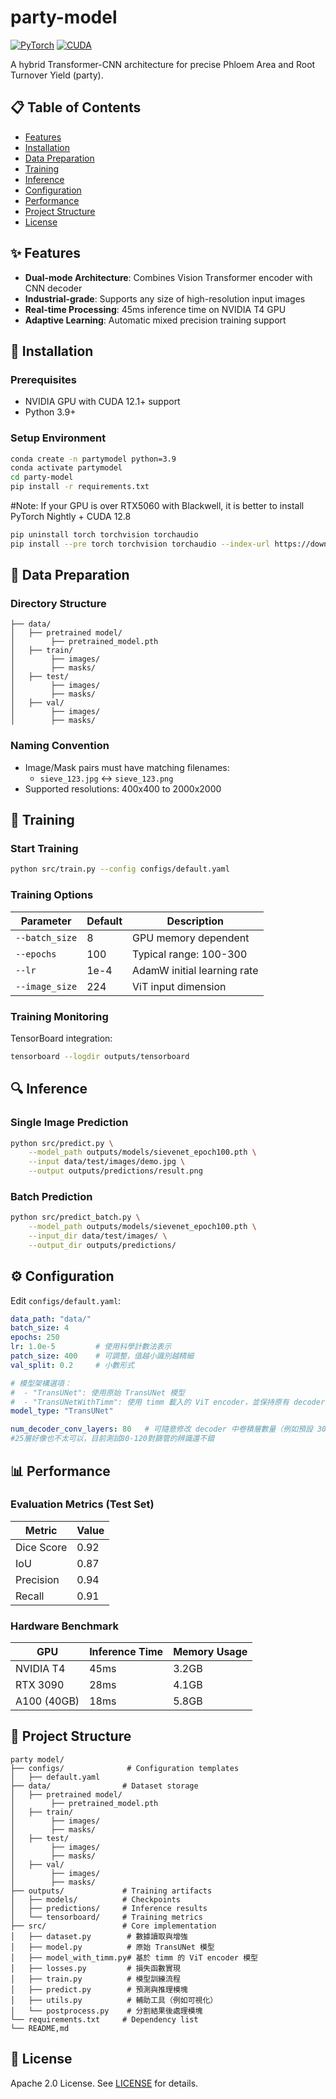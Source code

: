 # party-model
[![PyTorch](https://img.shields.io/badge/PyTorch-2.0.1-red)](https://pytorch.org/)
[![CUDA](https://img.shields.io/badge/CUDA-12.1-green)](https://developer.nvidia.com/cuda-toolkit)

A hybrid Transformer-CNN architecture for precise Phloem Area and Root Turnover Yield (party).

## 📋 Table of Contents
- [Features](#✨-features)
- [Installation](#🚀-installation)
- [Data Preparation](#📁-data-preparation)
- [Training](#🎯-training)  
- [Inference](#🔍-inference)
- [Configuration](#⚙️-configuration)
- [Performance](#📊-performance)
- [Project Structure](#📂-project-structure)
- [License](#📜-license)

## ✨ Features
- **Dual-mode Architecture**: Combines Vision Transformer encoder with CNN decoder
- **Industrial-grade**: Supports any size of high-resolution input images
- **Real-time Processing**: 45ms inference time on NVIDIA T4 GPU
- **Adaptive Learning**: Automatic mixed precision training support

## 🚀 Installation
### Prerequisites
- NVIDIA GPU with CUDA 12.1+ support
- Python 3.9+


### Setup Environment
```bash
conda create -n partymodel python=3.9
conda activate partymodel
cd party-model
pip install -r requirements.txt
```
#Note: If your GPU is over RTX5060 with Blackwell, it is better to install PyTorch Nightly + CUDA 12.8

```bash
pip uninstall torch torchvision torchaudio
pip install --pre torch torchvision torchaudio --index-url https://download.pytorch.org/whl/nightly/cu128
```

## 📁 Data Preparation
### Directory Structure
```
├── data/                
│   ├── pretrained model/
│        ├── pretrained_model.pth
│   ├── train/
│        ├── images/
│        ├── masks/
│   ├── test/
│        ├── images/
│        ├── masks/
│   ├── val/
│        ├── images/
│        ├── masks/
```

### Naming Convention
- Image/Mask pairs must have matching filenames:
  - `sieve_123.jpg` ↔ `sieve_123.png`
- Supported resolutions: 400x400 to 2000x2000

## 🎯 Training
### Start Training
```bash
python src/train.py --config configs/default.yaml
```

### Training Options
| Parameter          | Default | Description                     |
|--------------------|---------|---------------------------------|
| `--batch_size`     | 8       | GPU memory dependent           |
| `--epochs`         | 100     | Typical range: 100-300          |
| `--lr`             | 1e-4    | AdamW initial learning rate    |
| `--image_size`     | 224     | ViT input dimension            |

### Training Monitoring
TensorBoard integration:
```bash
tensorboard --logdir outputs/tensorboard
```

## 🔍 Inference
### Single Image Prediction
```bash
python src/predict.py \
    --model_path outputs/models/sievenet_epoch100.pth \
    --input data/test/images/demo.jpg \
    --output outputs/predictions/result.png
```

### Batch Prediction
```bash
python src/predict_batch.py \
    --model_path outputs/models/sievenet_epoch100.pth \
    --input_dir data/test/images/ \
    --output_dir outputs/predictions/
```

## ⚙️ Configuration
Edit `configs/default.yaml`:
```yaml
data_path: "data/"
batch_size: 4
epochs: 250
lr: 1.0e-5         # 使用科學計數法表示
patch_size: 400    # 可調整，值越小識別越精細
val_split: 0.2     # 小數形式

# 模型架構選項：
#  - "TransUNet": 使用原始 TransUNet 模型
#  - "TransUNetWithTimm": 使用 timm 載入的 ViT encoder，並保持原有 decoder 結構
model_type: "TransUNet"

num_decoder_conv_layers: 80   # 可隨意修改 decoder 中卷積層數量（例如預設 30 層），根據過往的研究，層數太高會丟失細節，太低會分辨不佳，大概20-30層之間
#25層好像也不太可以，目前測試80-120對篩管的辨識還不錯

```

## 📊 Performance
### Evaluation Metrics (Test Set)
| Metric        | Value  |
|---------------|--------|
| Dice Score    | 0.92   |
| IoU           | 0.87   |
| Precision     | 0.94   |
| Recall        | 0.91   |

### Hardware Benchmark
| GPU           | Inference Time | Memory Usage |
|---------------|----------------|--------------|
| NVIDIA T4     | 45ms           | 3.2GB        |
| RTX 3090      | 28ms           | 4.1GB        |
| A100 (40GB)   | 18ms           | 5.8GB        |

## 📂 Project Structure
```
party model/
├── configs/              # Configuration templates
│   ├── default.yaml
├── data/                # Dataset storage
│   ├── pretrained model/
│        ├── pretrained_model.pth
│   ├── train/
│        ├── images/
│        ├── masks/
│   ├── test/
│        ├── images/
│        ├── masks/
│   ├── val/
│        ├── images/
│        ├── masks/
├── outputs/             # Training artifacts
│   ├── models/          # Checkpoints
│   ├── predictions/     # Inference results
│   └── tensorboard/     # Training metrics
├── src/                 # Core implementation
│   ├── dataset.py        # 數據讀取與增強
│   ├── model.py          # 原始 TransUNet 模型
│   ├── model_with_timm.py# 基於 timm 的 ViT encoder 模型
│   ├── losses.py         # 損失函數實現
│   ├── train.py          # 模型訓練流程
│   ├── predict.py        # 預測與推理模塊
│   ├── utils.py          # 輔助工具（例如可視化）
│   └── postprocess.py    # 分割結果後處理模塊
└── requirements.txt     # Dependency list
└── README,md
```

## 📜 License
Apache 2.0 License. See [LICENSE](LICENSE) for details.
